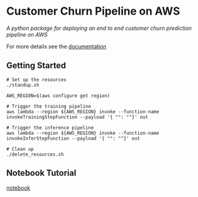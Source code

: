 # Customer Churn Pipeline on AWS

_A python package for deploying an end to end customer churn prediction pipeline on AWS_

For more details see the [documentation](https://awslabs.github.io/aws-customer-churn-pipeline/index.html)

## Getting Started

    # Set up the resources
    ./standup.sh

    AWS_REGION=$(aws configure get region)

    # Trigger the training pipeline
    aws lambda --region ${AWS_REGION} invoke --function-name invokeTrainingStepFunction --payload '{ "": ""}' out

    # Trigger the inference pipeline
    aws lambda --region ${AWS_REGION} invoke --function-name invokeInferStepFunction --payload '{ "": ""}' out

    # Clean up
    ./delete_resources.sh
    

## Notebook Tutorial

[notebook](notebook/Sample_Churn_Data_ETL.ipynb)
